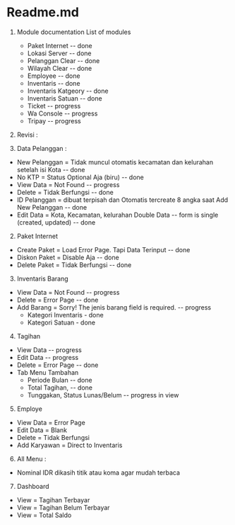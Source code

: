 # Readme.md
1. Module documentation
    List of modules
     - Paket Internet -- done 
     - Lokasi Server -- done
     - Pelanggan Clear -- done
     - Wilayah Clear -- done
     - Employee -- done
     - Inventaris -- done
     - Inventaris Katgeory -- done
     - Inventaris Satuan -- done
     - Ticket -- progress
     - Wa Console -- progress
     - Tripay -- progress


2. Revisi :
1. Data Pelanggan :
- New Pelanggan = Tidak muncul otomatis kecamatan dan kelurahan setelah isi Kota -- done
- No KTP = Status Optional Aja (biru) -- done
- View Data = Not Found -- progress 
- Delete = Tidak Berfungsi -- done
- ID Pelanggan = dibuat terpisah dan Otomatis tercreate 8 angka saat Add New Pelanggan -- done
- Edit Data = Kota, Kecamatan, kelurahan Double Data -- form is single (created, updated) -- done

2. Paket Internet
- Create Paket = Load Error Page. Tapi Data Terinput -- done
- Diskon Paket = Disable Aja -- done
- Delete Paket = Tidak Berfungsi -- done

3. Inventaris Barang
- View Data = Not Found -- progress
- Delete = Error Page -- done
- Add Barang = Sorry! The jenis barang field is required. -- progress
    - Kategori Inventaris - done
    - Kategori Satuan - done


4. Tagihan
- View Data -- progress
- Edit Data -- progress
- Delete = Error Page -- done
- Tab Menu Tambahan 
    - Periode Bulan -- done 
    - Total Tagihan, -- done 
    - Tunggakan, Status Lunas/Belum -- progress in view

5. Employe
- View Data = Error Page
- Edit Data = Blank
- Delete = Tidak Berfungsi
- Add Karyawan = Direct to Inventaris

6. All Menu :
- Nominal IDR dikasih titik atau koma agar mudah terbaca

7. Dashboard
- View = Tagihan Terbayar
- View = Tagihan Belum Terbayar
- View = Total Saldo 
